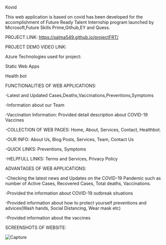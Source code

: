 Kovid


This web application is based on covid has been developed for the accomplishment of Future Ready Talent 
Internship program launched by Microsoft,Future Skills Prime,Github,EY and Quess.


PROJECT LINK: https://salma549.github.io/projectFRT/

PROJECT DEMO VIDEO LINK: 


Azure Technologies used for project:

Static Web Apps

Health bot


FUNCTIONALITIES OF WEB APPLICATIONS:

-Latest and Updated Cases,Deaths,Vaccinations,Preventions,Symptoms

-Information about our Team

-Vaccination Information: Provided detail description about COVID-19 Vaccines

-COLLECTION OF WEB PAGES: Home, About, Services, Contact, Healthbot.

-OUR INFO: About Us, Blog Posts, Services, Team, Contact Us

-QUICK LINKS: Preventions, Symptoms

-HELPFULL LINKS: Terms and Services, Privacy Policy

ADVANTAGES OF WEB APPLICATIONS:

-Checking the latest news and Updates on the COVID-19 Pandemic such as number of Active Cases, Recovered Cases, Total deaths, Vaccinations.

-Provided the information about COVID-19 outbreak situations

-Provided information about how to protect yourself preventions and advices(Wash hands, Social Distancing, Wear mask etc)

-Provided information about the vaccines

SCREENSHOTS OF WEBSITE:




![Capture](https://user-images.githubusercontent.com/117900157/232207421-e3b20f5b-5b93-4aee-87f7-a0a635027556.JPG)

